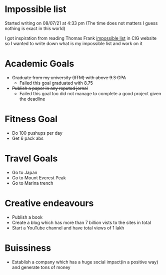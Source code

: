 # Impossible list 

Started writing on 08/07/21 at 4:33 pm (The time does not matters I guess nothing is exact in this world)

I got inspiration from reading Thomas Frank [impossible list](https://collegeinfogeek.com/about/meet-the-author/my-impossible-list/) in CIG website so I wanted to write down what is my impossible list and work on it


# Academic Goals
* ~~Graduate from my university (IITM) with above 9.3 GPA~~
  * Failed this goal graduated with 8.75  
* ~~Publish a paper in any reputed jornal~~
  * Failed this goal too did not manage to complete a good project given the deadline

# Fitness Goal
* Do 100 pushups per day
* Get 6 pack abs

# Travel Goals
* Go to Japan
* Go to Mount Everest Peak
* Go to Marina trench

# Creative endeavours
* Publish a book
* Create a blog which has more than 7 billion vists to the sites in total 
* Start a YouTube channel and have total views of 1 lakh

# Buissiness
* Establish a company which has a huge social impact(in a positive way) and generate tons of money
